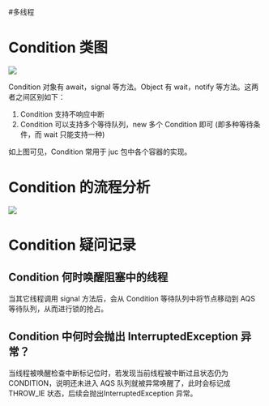 #多线程 

# Condition 类图

![](https://varg-my-images.oss-cn-beijing.aliyuncs.com/img/20220501154209.png)

Condition 对象有 await，signal 等方法。Object 有 wait，notify 等方法。这两者之间区别如下：
1.  Condition 支持不响应中断
2.  Condition 可以支持多个等待队列，new 多个 Condition 即可 (即多种等待条件，而 wait 只能支持一种)

如上图可见，Condition 常用于 juc 包中各个容器的实现。

# Condition 的流程分析

![](https://varg-my-images.oss-cn-beijing.aliyuncs.com/img/20220501154420.png)

# Condition 疑问记录

## Condition 何时唤醒阻塞中的线程

当其它线程调用 signal 方法后，会从 Condition 等待队列中将节点移动到 AQS 等待队列，从而进行锁的抢占。

## Condition 中何时会抛出 InterruptedException 异常？

当线程被唤醒检查中断标记位时，若发现当前线程被中断过且状态仍为 CONDITION，说明还未进入 AQS 队列就被异常唤醒了，此时会标记成 THROW_IE 状态，后续会抛出InterruptedException 异常。
